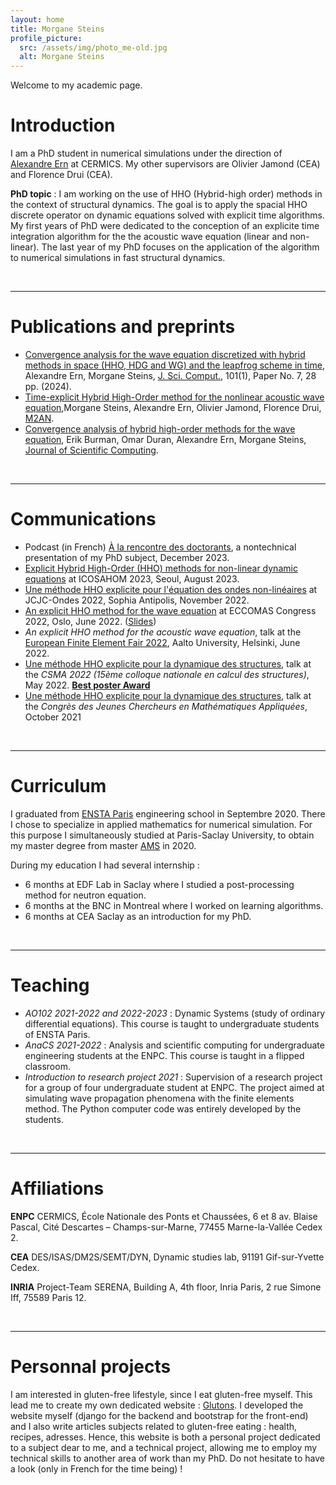 ```yaml
---
layout: home
title: Morgane Steins
profile_picture:
  src: /assets/img/photo_me-old.jpg
  alt: Morgane Steins
---
```

Welcome to my academic page.


# Introduction
I am a PhD student in numerical simulations under the direction of [Alexandre Ern](http://cermics.enpc.fr/~ern/) at CERMICS. My other supervisors are Olivier Jamond (CEA) and Florence Drui (CEA).

**PhD topic** : I am working on the use of HHO (Hybrid-high order) methods in the context of structural dynamics. The goal is to apply the spacial HHO discrete operator on dynamic equations solved with explicit time algorithms.
My first years of PhD were dedicated to the conception of an explicite time integration algorithm for the the acoustic wave equation (linear and non-linear).
The last year of my PhD focuses on the application of the algorithm to numerical simulations in fast structural dynamics.

&nbsp;

***
# Publications and preprints
- [Convergence analysis for the wave equation discretized with hybrid methods in space (HHO, HDG and WG) and the leapfrog scheme in time](https://hal.science/hal-04200966v2), Alexandre Ern, Morgane Steins, [J. Sci. Comput.](https://rdcu.be/dQRVc), 101(1), Paper No. 7, 28 pp. (2024).
- [Time-explicit Hybrid High-Order method for the nonlinear acoustic wave equation](https://hal.science/hal-03960273),Morgane Steins, Alexandre Ern, Olivier Jamond, Florence Drui, [M2AN](https://www.esaim-m2an.org/component/article?access=doi&doi=10.1051/m2an/2023066).
- [Convergence analysis of hybrid high-order methods for the wave equation](https://hal.archives-ouvertes.fr/hal-02922720), Erik Burman, Omar Duran, Alexandre Ern, Morgane Steins, [Journal of Scientific Computing](https://link.springer.com/article/10.1007/s10915-021-01492-1).

&nbsp;

***
# Communications
- Podcast (in French) [À la rencontre des doctorants](https://ingenius.ecoledesponts.fr/articles/les-mathematiques-pour-une-meilleure-simulation-des-accidents-nucleaires), a nontechnical presentation of my PhD subject, December 2023.
- [Explicit Hybrid High-Order (HHO) methods for non-linear dynamic equations](https://sigongji.icosahom2023.org/admin/proceedings/TableOfContents_web.asp) at ICOSAHOM 2023, Seoul, August 2023.
- [Une méthode HHO explicite pour l'équation des ondes non-linéaires](https://jcjc_ondes.pages.math.cnrs.fr/slides/Steins_Morgane.pdf) at JCJC-Ondes 2022, Sophia Antipolis, November 2022. 
- [An explicit HHO method for the wave equation](https://www.eccomas2022.org/admin/files/fileabstract/a386.pdf) at ECCOMAS Congress 2022, Oslo, June 2022. ([Slides](assets/STEINS_ECCOMAS.pdf))
- *An explicit HHO method for the acoustic wave equation*, talk at the [European Finite Element Fair 2022](http://math.aalto.fi/conferences/efef2022/index.html), Aalto University, Helsinki, June 2022.
- [Une méthode HHO explicite pour la dynamique des structures](https://csma2022.sciencesconf.org/377744/document), talk at the *CSMA 2022 (15ème colloque nationale en calcul des structures)*, May 2022. [**Best poster Award**](assets/poster_final.pdf)
- [Une méthode HHO explicite pour la dynamique des structures](https://cjc-ma2021.github.io/resumes/resume-morgane-steins.pdf), talk at the *Congrès des Jeunes Chercheurs en Mathématiques Appliquées*, October 2021

&nbsp;

***
# Curriculum
I graduated from [ENSTA Paris](https://www.ensta-paristech.fr/) engineering school in Septembre 2020. There I chose to specialize in applied mathematics for numerical simulation. For this purpose I simultaneously studied at Paris-Saclay University, to obtain my master degree from master [AMS](https://www.universite-paris-saclay.fr/en/education/master/mathematics-and-applications/m2-analyse-modelisation-simulation) in 2020.

During my education I had several internship :
- 6 months at EDF Lab in Saclay where I studied a post-processing method for neutron equation.
- 6 months at the BNC in Montreal where I worked on learning algorithms.
- 6 months at CEA Saclay as an introduction for my PhD.

&nbsp;

***
# Teaching 
- *AO102 2021-2022 and 2022-2023* : Dynamic Systems (study of ordinary differential equations). This course is taught to undergraduate students of ENSTA Paris.
- *AnaCS 2021-2022* : Analysis and scientific computing for undergraduate engineering students at the ENPC. This course is taught in a flipped classroom.
- *Introduction to research project 2021* : Supervision of a research project for a group of four undergraduate student at ENPC. The project aimed at simulating wave propagation phenomena with the finite elements method. The Python computer code was entirely developed by the students.




&nbsp;

***
# Affiliations
**ENPC**
CERMICS, École Nationale des Ponts et Chaussées, 
6 et 8 av. Blaise Pascal, 
Cité Descartes – Champs-sur-Marne, 
77455 Marne-la-Vallée Cedex 2.


**CEA**
DES/ISAS/DM2S/SEMT/DYN, Dynamic studies lab, 91191 Gif-sur-Yvette Cedex.  




**INRIA**
Project-Team SERENA, Building A, 4th floor, Inria Paris, 2 rue Simone Iff, 75589 Paris 12.


&nbsp;

***
# Personnal projects
I am interested in gluten-free lifestyle, since I eat gluten-free myself. This lead me to create my own dedicated website : [Glutons](https://glutons.fr/). I developed the website myself (django for the backend and bootstrap for the front-end) and I also write articles subjects related to gluten-free eating : health, recipes, adresses. Hence, this website is both a personal project dedicated to a subject dear to me, and a technical project, allowing me to employ my technical skills to another area of work than my PhD. Do not hesitate to have a look (only in French for the time being) !